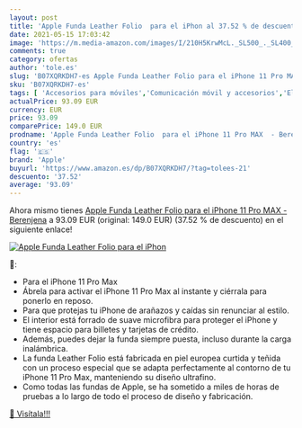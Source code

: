 ```yaml
---
layout: post
title: 'Apple Funda Leather Folio  para el iPhon al 37.52 % de descuento'
date: 2021-05-15 17:03:42
image: 'https://m.media-amazon.com/images/I/210H5KrwMcL._SL500_._SL400_.jpg'
comments: true
category: ofertas
author: 'tole.es'
slug: 'B07XQRKDH7-es Apple Funda Leather Folio para el iPhone 11 Pro MAX -...'
sku: 'B07XQRKDH7-es'
tags: [ 'Accesorios para móviles','Comunicación móvil y accesorios','Electrónica','Fundas cartucheras para móviles','Fundas y carcasas para teléfonos móviles','apple','iphone', ]
actualPrice: 93.09 EUR
currency: EUR
price: 93.09
comparePrice: 149.0 EUR
prodname: 'Apple Funda Leather Folio  para el iPhone 11 Pro MAX  - Berenjena'
country: 'es'
flag: '🇪🇸'
brand: 'Apple'
buyurl: 'https://www.amazon.es/dp/B07XQRKDH7/?tag=tolees-21'
descuento: '37.52'
average: '93.09'
---
```


Ahora mismo tienes [Apple Funda Leather Folio  para el iPhone 11 Pro MAX  - Berenjena](https://www.amazon.es/dp/B07XQRKDH7/?tag=tolees-21) a 93.09 EUR (original: 149.0 EUR) (37.52 %  de descuento) en el siguiente enlace!

[![Apple Funda Leather Folio  para el iPhon](https://m.media-amazon.com/images/I/210H5KrwMcL._SL500_._SL400_.jpg)](https://www.amazon.es/dp/B07XQRKDH7/?tag=tolees-21)

🔎:

- Para el iPhone 11 Pro Max
- Ábrela para activar el iPhone 11 Pro Max al instante y ciérrala para ponerlo en reposo.
- Para que protejas tu iPhone de arañazos y caídas sin renunciar al estilo.
- El interior está forrado de suave microfibra para proteger el iPhone y tiene espacio para billetes y tarjetas de crédito.
- Además, puedes dejar la funda siempre puesta, incluso durante la carga inalámbrica.
- La funda Leather Folio está fabricada en piel europea curtida y teñida con un proceso especial que se adapta perfectamente al contorno de tu iPhone 11 Pro Max, manteniendo su diseño ultrafino.
- Como todas las fundas de Apple, se ha sometido a miles de horas de pruebas a lo largo de todo el proceso de diseño y fabricación.

[🛒 Visítala!!!](https://www.amazon.es/dp/B07XQRKDH7/?tag=tolees-21)
